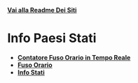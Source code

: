 **[Vai alla Readme Dei Siti](../Readme.md)**

# Info Paesi Stati

- **[Contatore Fuso Orario in Tempo Reale](Contatore_Tempo_Tempo_Reale_Fuso)**
- **[Fuso Orario](Fuso%20Orario)**
- **[Info Stati](Stati_info)**
